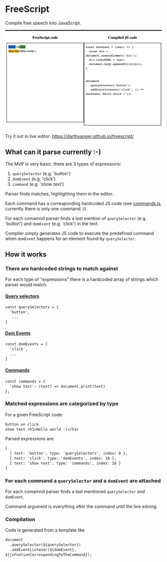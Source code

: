 # FreeScript
Compile free speech into JavaScript.

![compilation demo](freescript.png?raw=true)

Try it out in live editor: https://darthvanger.github.io/freescript/

## What can it parse currently :-)
The MVP is very basic: there are 3 types of expressions:
1. `querySelector` (e.g. 'button')
2. `domEvent` (e.g. 'click')
3. `command` (e.g. 'show text')

Parser finds matches, highlighting them in the editor.

Each command has a corresponding hardcoded JS code  (see  [commands.js]( https://github.com/DarthVanger/freescript/blob/master/commands.js), currently there is only one command :)).

For each comamnd parser finds a last mention of `querySelector` (e.g. 'button') and `domEvent` (e.g. 'click')  in the text.

Complier simply generates JS code to execute the predefined command when `domEvent` happens for an element found by `querySelector`.

## How it works

### There are hardcoded strings to match against
For each type of "expressions" there is a hardcoded array of strings which parser would match.

#### [Query selectors](https://github.com/DarthVanger/freescript/blob/master/querySelectors.js)
```
const querySelectors = [
  'button',
   ...
]
```

#### [Dom Events](https://github.com/DarthVanger/freescript/blob/master/domEvents.js)
```
const domEvents = [
  'click',
  ...
]
```

#### [Commands](https://github.com/DarthVanger/freescript/blob/master/commands.js)
```
const commands = {
  'show text': (text) => document.print(text)
};
```

### Matched expressions are categorized by type
For a given FreeScript code:
```
button on click
show text <h1>Hello world :)</h1>
```

Parsed expressions are:
```
[
  { text: 'button', type: 'querySelectors', index: 0 },
  { text: 'click', type: 'domEvents', index: 10 },
  { text: 'show text', type: 'commands', index: 16 }
]
```

### For each command a `querySelector` and a `domEvent` are attached

For each comamnd parser finds a last mentioned `querySelector` and `domEvent`.

Command argument is everything after the command until the line edning. 

### Compilation
Code is generated from a template like
```
document
  .querySelector(${querySelector})
  .addEventListener(${domEvent}, ${jsFuntionCorrespondingToTheCommand});
```

